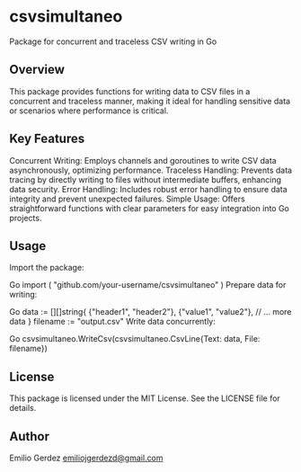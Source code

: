 
# csvsimultaneo

Package for concurrent and traceless CSV writing in Go

## Overview

This package provides functions for writing data to CSV files in a concurrent and traceless manner, making it ideal for handling sensitive data or scenarios where performance is critical.

## Key Features

Concurrent Writing: Employs channels and goroutines to write CSV data asynchronously, optimizing performance.
Traceless Handling: Prevents data tracing by directly writing to files without intermediate buffers, enhancing data security.
Error Handling: Includes robust error handling to ensure data integrity and prevent unexpected failures.
Simple Usage: Offers straightforward functions with clear parameters for easy integration into Go projects.
## Usage

Import the package:

Go
import (
    "github.com/your-username/csvsimultaneo"
)
Prepare data for writing:

Go
data := [][]string{
    {"header1", "header2"},
    {"value1", "value2"},
    // ... more data
}
filename := "output.csv"
Write data concurrently:

Go
csvsimultaneo.WriteCsv(csvsimultaneo.CsvLine{Text: data, File: filename})

## License

This package is licensed under the MIT License. See the LICENSE file for details.

## Author

Emilio Gerdez emiliojgerdezd@gmail.com
